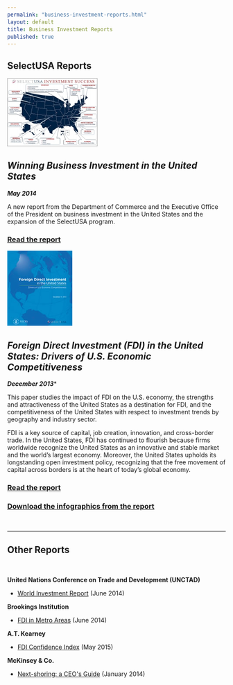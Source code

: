 ```yaml
---
permalink: "business-investment-reports.html"
layout: default
title: Business Investment Reports
published: true
---
```


## **SelectUSA Reports**

<span class="imgright">![Map of SelectUSA Successes](images/selectusa_map_of_successes-208x156.jpg "Map of SelectUSA Successes")</span>

## _Winning Business Investment in the United States_

**_May 2014_**

A new report from the Department of Commerce and
the Executive Office of the President on business investment in the United
States and the expansion of the SelectUSA program.

### [Read the report](http://www.whitehouse.gov/sites/default/files/docs/winning_business_investment_in_the_united_states.pdf)

<span class="imgright">![FDI Report Cover](images/cover_fdi_report_2013dec31.jpg)</span>

## _Foreign Direct Investment (FDI) in the United States: Drivers of U.S. Economic Competitiveness_

**_December 2013_***

This paper studies the impact of FDI on the U.S. economy, the strengths and attractiveness of the United States as a destination for FDI, and the competitiveness of the United States with respect to investment trends by geography and industry sector.

FDI is a key source of capital, job creation, innovation, and cross-border trade. In the United States, FDI has continued to flourish because firms worldwide recognize the United States as an innovative and stable market and the world’s largest economy. Moreover, the United States upholds its longstanding open investment policy, recognizing that the free movement of capital across borders is at the heart of today’s global economy.

### [Read the report](documents/full_report_-_fdi_in_the_united_states.pdf)

### [Download the infographics from the report](documents/2013-12-31_figures_-_selectusa_report_-_fdi_in_the_united_states.pdf)

&nbsp;

* * *

## **Other Reports**

&nbsp;

**United Nations Conference on Trade and Development (UNCTAD)&nbsp;**

*   [World Investment Report](http://unctad.org/en/pages/PublicationWebflyer.aspx?publicationid=937)&nbsp;(June 2014)

**Brookings Institution**

*   [FDI in Metro Areas](http://www.brookings.edu/research/reports/2014/06/20-fdi-us-metro-areas-saha-fikri-marchio) (June 2014)

**A.T. Kearney**

*   [FDI Confidence Index](https://www.atkearney.com/research-studies/foreign-direct-investment-confidence-index/2015)&nbsp;(May 2015)

**McKinsey &amp; Co.**

*   [Next-shoring: a CEO's Guide](http://www.mckinsey.com/insights/manufacturing/next-shoring_a_ceos_guide)&nbsp;(January 2014)
